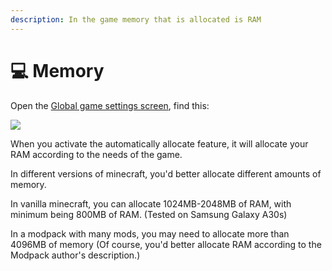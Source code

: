 ```yaml
---
description: In the game memory that is allocated is RAM
---
```


# 💻 Memory

Open the [Global game settings screen](./), find this:

![](../../.gitbook/assets/Screenshot\_2022-08-14-15-30-48-12\_d17cc25ab2657fb.jpg)

When you activate the automatically allocate feature, it will allocate your RAM according to the needs of the game.

In different versions of minecraft, you'd better allocate different amounts of memory.

In vanilla minecraft, you can allocate 1024MB-2048MB of RAM, with minimum being 800MB of RAM. (Tested on Samsung Galaxy A30s)

In a modpack with many mods, you may need to allocate more than 4096MB of memory (Of course, you'd better allocate RAM according to the Modpack author's description.)


